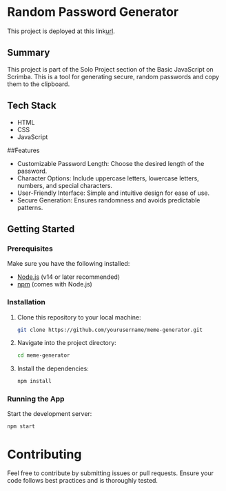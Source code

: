 # Random Password Generator

This project is deployed at this link[url](https://beckaspwgenerator.netlify.app/).

## Summary

This project is part of the Solo Project section of the Basic JavaScript on Scrimba. This is a tool for generating secure, random passwords and copy them to the clipboard.

## Tech Stack

- HTML
- CSS
- JavaScript

##Features

- Customizable Password Length: Choose the desired length of the password.
- Character Options: Include uppercase letters, lowercase letters, numbers, and special characters.
- User-Friendly Interface: Simple and intuitive design for ease of use.
- Secure Generation: Ensures randomness and avoids predictable patterns.

## Getting Started

### Prerequisites

Make sure you have the following installed:

- [Node.js](https://nodejs.org/) (v14 or later recommended)
- [npm](https://www.npmjs.com/) (comes with Node.js)

### Installation

1. Clone this repository to your local machine:
    ```bash
    git clone https://github.com/yourusername/meme-generator.git
    ```
2. Navigate into the project directory:
    ```bash
    cd meme-generator
    ```
3. Install the dependencies:
    ```bash
    npm install
    ```

### Running the App

Start the development server:

```bash
npm start
```


# Contributing

Feel free to contribute by submitting issues or pull requests. Ensure your code follows best practices and is thoroughly tested.